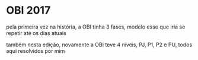 # OBI 2017

pela primeira vez na história, a OBI tinha 3 fases, modelo esse que iria se repetir até os dias atuais

também nesta edição, novamente a OBI teve 4 níveis, PJ, P1, P2 e PU, todos aqui resolvidos por mim

